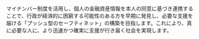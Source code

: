 マイナンバー制度を活用し、個人の金融資産情報を本人の同意に基づき連携することで、行政が経済的に困窮する可能性のある方を早期に発見し、必要な支援を届ける「プッシュ型のセーフティネット」の構築を目指します。これにより、真に必要な人に、より迅速かつ確実に支援が行き届く社会を実現します。